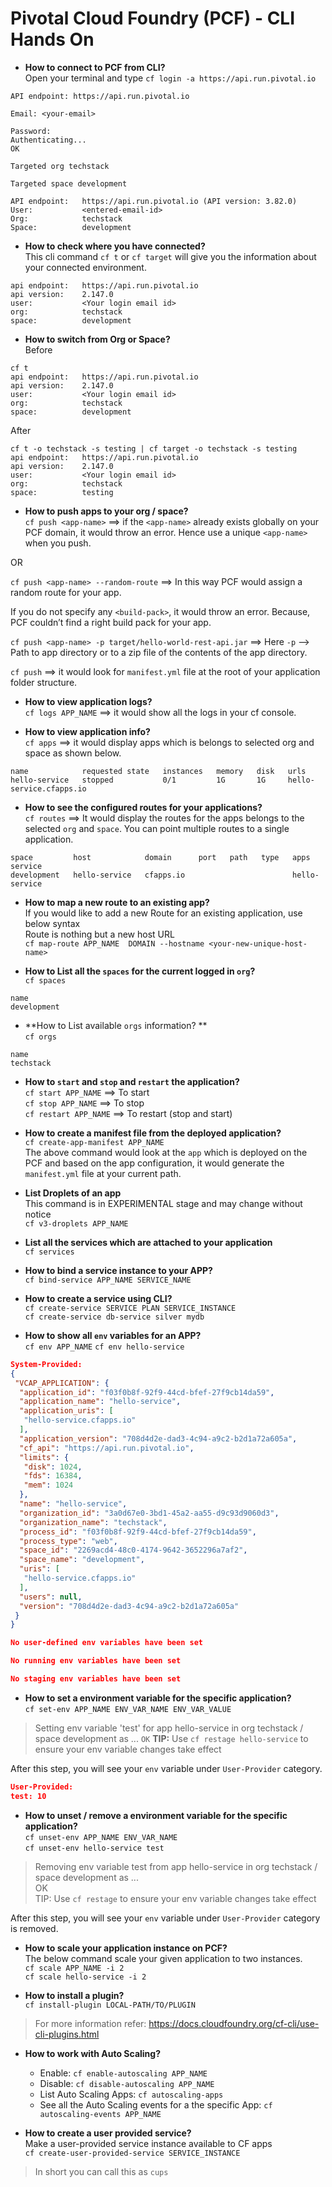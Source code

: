 # Pivotal Cloud Foundry (PCF) - CLI Hands On

* **How to connect to PCF from CLI?**  
Open your terminal and type `cf login -a https://api.run.pivotal.io`
```http request
API endpoint: https://api.run.pivotal.io

Email: <your-email>

Password: 
Authenticating...
OK

Targeted org techstack

Targeted space development

API endpoint:   https://api.run.pivotal.io (API version: 3.82.0)
User:           <entered-email-id>
Org:            techstack
Space:          development
```

* **How to check where you have connected?**  
This cli command `cf t` or `cf target` will give you the information about your connected environment.
```http request
api endpoint:   https://api.run.pivotal.io
api version:    2.147.0
user:           <Your login email id>
org:            techstack
space:          development
```

* **How to switch from Org or Space?**  
Before
```http request
cf t 
api endpoint:   https://api.run.pivotal.io
api version:    2.147.0
user:           <Your login email id>
org:            techstack
space:          development
```
After
```http request
cf t -o techstack -s testing | cf target -o techstack -s testing
api endpoint:   https://api.run.pivotal.io
api version:    2.147.0
user:           <Your login email id>
org:            techstack
space:          testing
```

* **How to push apps to your org / space?**  
`cf push <app-name>`	==> if the `<app-name>` already exists globally on your PCF domain, it would throw an error. Hence use a unique `<app-name>` when you push.

OR

`cf push <app-name> --random-route` ==> In this way PCF would assign a random route for your app.  

If you do not specify any `<build-pack>`, it would throw an error. Because, PCF couldn’t find a right build pack for your app.  

`cf push <app-name> -p target/hello-world-rest-api.jar` ==> Here `-p` —> Path to app directory or to a zip file of the contents of the app directory.  

`cf push` ==> it would look for `manifest.yml` file at the root of your application folder structure.  

* **How to view application logs?**  
`cf logs APP_NAME` ==> it would show all the logs in your cf console.

* **How to view application info?**  
`cf apps` ==> it would display apps which is belongs to selected org and space as shown below.

```http request
name            requested state   instances   memory   disk   urls
hello-service   stopped           0/1         1G       1G     hello-service.cfapps.io
```

* **How to see the configured routes for your applications?**  
`cf routes` ==> It would display the routes for the apps belongs to the selected `org` and `space`.
You can point multiple routes to a single application.

```http request
space         host            domain      port   path   type   apps            service
development   hello-service   cfapps.io                        hello-service
```
* **How to map a new route to an existing app?**  
If you would like to add a new Route for an existing application, use below syntax  
Route is nothing but a new host URL  
`cf map-route APP_NAME  DOMAIN --hostname <your-new-unique-host-name>`  
 
* **How to List all the `spaces` for the current logged in `org`?**  
`cf spaces`  
```http request
name
development
```

* **How to List available `orgs` information? **  
`cf orgs`  
```http request
name
techstack
```

* **How to `start` and `stop` and `restart` the application?**  
`cf start APP_NAME` ==> To start  
`cf stop APP_NAME`  ==> To stop  
`cf restart APP_NAME` ==> To restart (stop and start)  

* **How to create a manifest file from the deployed application?**  
`cf create-app-manifest APP_NAME`  
The above command would look at the `app` which is deployed on the PCF and based on the app configuration, 
it would generate the `manifest.yml` file at your current path.  

* **List Droplets of an app**   
This command is in EXPERIMENTAL stage and may change without notice  
`cf v3-droplets APP_NAME`

* **List all the services which are attached to your application**  
`cf services`

* **How to bind a service instance to your APP?**  
`cf bind-service APP_NAME SERVICE_NAME`     

* **How to create a service using CLI?**  
`cf create-service SERVICE PLAN SERVICE_INSTANCE`  
`cf create-service db-service silver mydb`  

* **How to show all `env` variables for an APP?**  
`cf env APP_NAME`
`cf env hello-service`

```json
System-Provided:
{
 "VCAP_APPLICATION": {
  "application_id": "f03f0b8f-92f9-44cd-bfef-27f9cb14da59",
  "application_name": "hello-service",
  "application_uris": [
   "hello-service.cfapps.io"
  ],
  "application_version": "708d4d2e-dad3-4c94-a9c2-b2d1a72a605a",
  "cf_api": "https://api.run.pivotal.io",
  "limits": {
   "disk": 1024,
   "fds": 16384,
   "mem": 1024
  },
  "name": "hello-service",
  "organization_id": "3a0d67e0-3bd1-45a2-aa55-d9c93d9060d3",
  "organization_name": "techstack",
  "process_id": "f03f0b8f-92f9-44cd-bfef-27f9cb14da59",
  "process_type": "web",
  "space_id": "2269acd4-48c0-4174-9642-3652296a7af2",
  "space_name": "development",
  "uris": [
   "hello-service.cfapps.io"
  ],
  "users": null,
  "version": "708d4d2e-dad3-4c94-a9c2-b2d1a72a605a"
 }
}

No user-defined env variables have been set

No running env variables have been set

No staging env variables have been set
``` 

* **How to set a environment variable for the specific application?**  
`cf set-env APP_NAME ENV_VAR_NAME ENV_VAR_VALUE`  

>Setting env variable 'test' for app hello-service in org techstack / space development as ...
`OK`
**TIP:** Use `cf restage hello-service` to ensure your env variable changes take effect

After this step, you will see your `env` variable under `User-Provider` category.

```json
User-Provided:
test: 10
```

* **How to unset / remove a environment variable for the specific application?**  
`cf unset-env APP_NAME ENV_VAR_NAME`  
`cf unset-env hello-service test`  

>Removing env variable test from app hello-service in org techstack / space development as ...  
 OK  
 TIP: Use `cf restage` to ensure your env variable changes take effect  

After this step, you will see your `env` variable under `User-Provider` category is removed.

* **How to scale your application instance on PCF?**  
The below command scale your given application to two instances.  
`cf scale APP_NAME -i 2`  
`cf scale hello-service -i 2`

* **How to install a plugin?**  
`cf install-plugin LOCAL-PATH/TO/PLUGIN`
>For more information refer: https://docs.cloudfoundry.org/cf-cli/use-cli-plugins.html

* **How to work with Auto Scaling?**  
    * Enable: `cf enable-autoscaling APP_NAME`  
    * Disable: `cf disable-autoscaling APP_NAME`  
    * List Auto Scaling Apps: `cf autoscaling-apps`  
    * See all the Auto Scaling events for a the specific App: `cf autoscaling-events APP_NAME`  

* **How to create a user provided service?**  
Make a user-provided service instance available to CF apps  
`cf create-user-provided-service SERVICE_INSTANCE`
>In short you can call this as `cups`  


